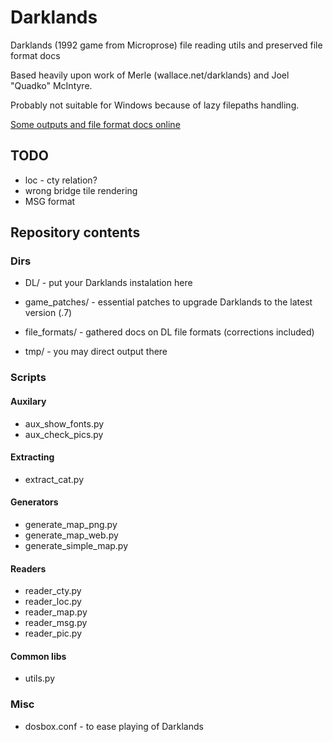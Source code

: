 # Darklands
Darklands (1992 game from Microprose) file reading utils and preserved file format docs

Based heavily upon work of Merle (wallace.net/darklands) and Joel "Quadko" McIntyre.

Probably not suitable for Windows because of lazy filepaths handling.

[Some outputs and file format docs online](http://wendigo.online-siesta.com/darklands/)


## TODO
* loc - cty relation?
* wrong bridge tile rendering
* MSG format

## Repository contents

### Dirs
* DL/ - put your Darklands instalation here
* game_patches/ - essential patches to upgrade Darklands to the latest version (.7)

* file_formats/ - gathered docs on DL file formats (corrections included)

* tmp/ - you may direct output there


### Scripts
#### Auxilary
* aux_show_fonts.py
* aux_check_pics.py

#### Extracting
* extract_cat.py

#### Generators
* generate_map_png.py
* generate_map_web.py
* generate_simple_map.py

#### Readers
* reader_cty.py
* reader_loc.py
* reader_map.py
* reader_msg.py
* reader_pic.py

#### Common libs
* utils.py


### Misc
* dosbox.conf - to ease playing of Darklands

